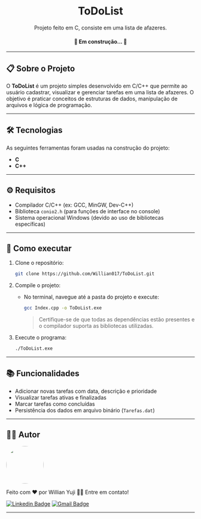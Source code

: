 <h1 align="center">ToDoList</h1>
<p align="center">Projeto feito em C, consiste em uma lista de afazeres.</p>
<h4 align="center"> 🚧 Em construção... 🚧 </h4>

---

## 📋 Sobre o Projeto

O **ToDoList** é um projeto simples desenvolvido em C/C++ que permite ao usuário cadastrar, visualizar e gerenciar tarefas em uma lista de afazeres. O objetivo é praticar conceitos de estruturas de dados, manipulação de arquivos e lógica de programação.

---

## 🛠 Tecnologias

As seguintes ferramentas foram usadas na construção do projeto:

- **C**
- **C++**

---

## ⚙️ Requisitos

- Compilador C/C++ (ex: GCC, MinGW, Dev-C++)
- Biblioteca `conio2.h` (para funções de interface no console)
- Sistema operacional Windows (devido ao uso de bibliotecas específicas)

---

## 🚀 Como executar

1. Clone o repositório:
   ```bash
   git clone https://github.com/Willian017/ToDoList.git
   ```
2. Compile o projeto:
   - No terminal, navegue até a pasta do projeto e execute:
     ```bash
     gcc Index.cpp -o ToDoList.exe
     ```
     > Certifique-se de que todas as dependências estão presentes e o compilador suporta as bibliotecas utilizadas.

3. Execute o programa:
   ```bash
   ./ToDoList.exe
   ```

---

## 📚 Funcionalidades

- Adicionar novas tarefas com data, descrição e prioridade
- Visualizar tarefas ativas e finalizadas
- Marcar tarefas como concluídas
- Persistência dos dados em arquivo binário (`Tarefas.dat`)

---

## 👨‍💻 Autor

<a href="https://github.com/Willian017">
 <img style="border-radius: 50%;" src="https://avatars.githubusercontent.com/u/137124260?v=4" width="100px;" alt=""/>
 <br />
</a>

Feito com ❤️ por Willian Yuji 👋🏽 Entre em contato!

[![Linkedin Badge](https://img.shields.io/badge/-Willian-blue?style=flat-square&logo=Linkedin&logoColor=white&link=https://www.linkedin.com/in/willian-yuji-991088245/)](https://www.linkedin.com/in/willian-yuji-991088245/) 
[![Gmail Badge](https://img.shields.io/badge/-willianyuji100@gmail.com-c14438?style=flat-square&logo=Gmail&logoColor=white&link=mailto:willianyuji100@gmail.com)](mailto:willianyuji100@gmail.com)

---
